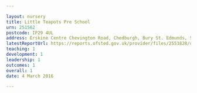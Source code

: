 ```yaml
---

layout: nursery
title: Little Teapots Pre School
urn: 251562
postcode: IP29 4UL
address: Erskine Centre Chevington Road, Chedburgh, Bury St. Edmunds, Suffolk, IP29 4UL
latestReportUrl: https://reports.ofsted.gov.uk/provider/files/2553828/urn/251562.pdf
teaching: 1
development: 1
leadership: 1
outcomes: 1
overall: 1
date: 4 March 2016

---
```

